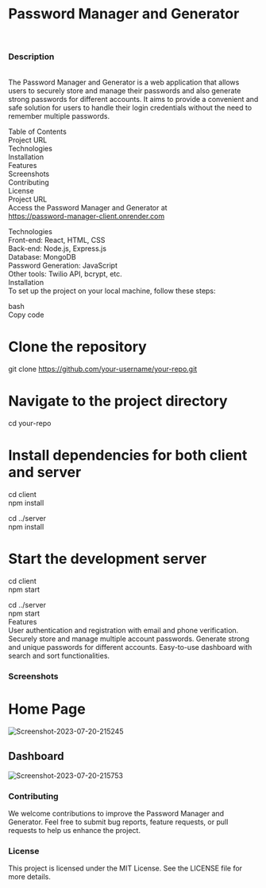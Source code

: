 <h1>Password Manager and Generator</h1><br/>
<h3>Description</h3><br/>
The Password Manager and Generator is a web application that allows users to securely store and manage their passwords and also generate strong passwords for different accounts. It aims to provide a convenient and safe solution for users to handle their login credentials without the need to remember multiple passwords.<br/>

Table of Contents<br/>
Project URL<br/>
Technologies<br/>
Installation<br/>
Features<br/>
Screenshots<br/>
Contributing<br/>
License<br/>
Project URL<br/>
Access the Password Manager and Generator at<br/> https://password-manager-client.onrender.com

Technologies<br/>
Front-end: React, HTML, CSS<br/>
Back-end: Node.js, Express.js<br/>
Database: MongoDB<br/>
Password Generation: JavaScript<br/>
Other tools: Twilio API, bcrypt, etc.<br/>
Installation<br/>
To set up the project on your local machine, follow these steps:<br/>

bash<br/>
Copy code<br/>
# Clone the repository
git clone https://github.com/your-username/your-repo.git

# Navigate to the project directory
cd your-repo<br/>

# Install dependencies for both client and server
cd client<br/>
npm install<br/>

cd ../server<br/>
npm install<br/>

# Start the development server
cd client<br/>
npm start<br/>

cd ../server<br/>
npm start<br/>
Features<br/>
User authentication and registration with email and phone verification.
Securely store and manage multiple account passwords.
Generate strong and unique passwords for different accounts.
Easy-to-use dashboard with search and sort functionalities.

<h3>Screenshots</h3>
<h1>Home Page</h1>
<img src="https://i.ibb.co/nkdVjRS/Screenshot-2023-07-20-215245.png" alt="Screenshot-2023-07-20-215245" border="0">

<h2>Dashboard</h2>
<img src="https://i.ibb.co/wQq1cZ5/Screenshot-2023-07-20-215753.png" alt="Screenshot-2023-07-20-215753" border="0">

<h3>Contributing</h3>
We welcome contributions to improve the Password Manager and Generator. Feel free to submit bug reports, feature requests, or pull requests to help us enhance the project.
<br/>
<h3>License</h3>
This project is licensed under the MIT License. See the LICENSE file for more details.